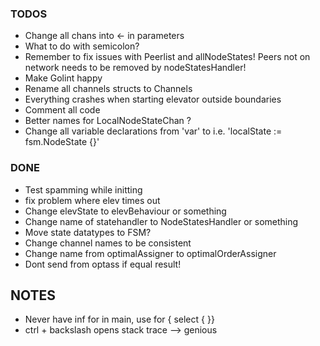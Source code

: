 ### TODOS
- Change all chans into <- in parameters
- What to do with semicolon?
- Remember to fix issues with Peerlist and allNodeStates! Peers not on network needs to be removed by nodeStatesHandler!
- Make Golint happy
- Rename all channels structs to Channels
- Everything crashes when starting elevator outside boundaries
- Comment all code
- Better names for LocalNodeStateChan ?
- Change all variable declarations from 'var' to i.e. 'localState := fsm.NodeState {}'

### DONE
- Test spamming while initting
- fix problem where elev times out
- Change elevState to elevBehaviour or something
- Change name of statehandler to NodeStatesHandler or something
- Move state datatypes to FSM?
- Change channel names to be consistent
- Change name from optimalAssigner to optimalOrderAssigner
- Dont send from optass if equal result!

## NOTES
- Never have inf for in main, use for { select { }}
- ctrl + backslash opens stack trace --> genious
